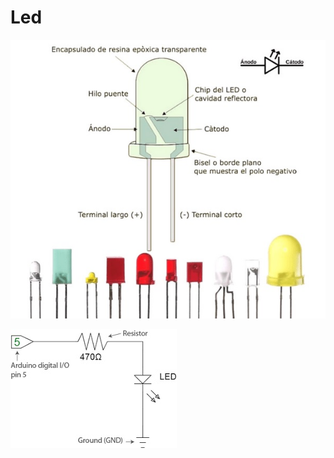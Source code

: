 # Led

![LED](https://github.com/eCanayUnsam/Labo-1/blob/main/Imagenes/led.jpg)


![Circuito](https://github.com/eCanayUnsam/Labo-1/blob/main/Imagenes/CircuitoLED.jpg)
